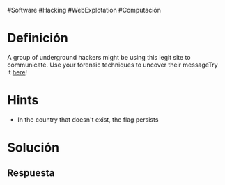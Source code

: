 #Software #Hacking #WebExplotation #Computación 
# Definición
A group of underground hackers might be using this legit site to communicate. Use your forensic techniques to uncover their messageTry it [here](http://standard-pizzas.picoctf.net:59512/)!
# Hints
- In the country that doesn't exist, the flag persists
# Solución

## Respuesta